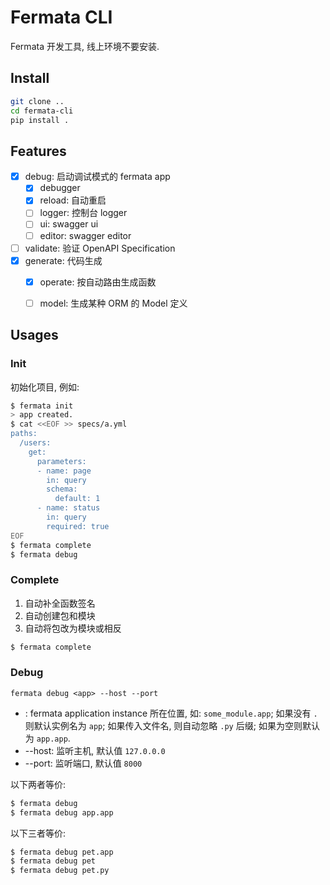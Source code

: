 # Fermata CLI

Fermata 开发工具, 线上环境不要安装.

## Install

```bash
git clone ..
cd fermata-cli
pip install .
```

## Features

- [x] debug: 启动调试模式的 fermata app
    - [x] debugger
    - [x] reload: 自动重启
    - [ ] logger: 控制台 logger
    - [ ] ui: swagger ui
    - [ ] editor: swagger editor
- [ ] validate: 验证 OpenAPI Specification
- [x] generate: 代码生成
    - [x] operate: 按自动路由生成函数
    - [ ] model: 生成某种 ORM 的 Model 定义


## Usages

### Init

初始化项目, 例如:

```bash
$ fermata init
> app created.
$ cat <<EOF >> specs/a.yml
paths:
  /users:
    get:
      parameters:
      - name: page
        in: query
        schema:
          default: 1
      - name: status
        in: query
        required: true
EOF
$ fermata complete
$ fermata debug
```

### Complete

1. 自动补全函数签名
2. 自动创建包和模块
3. 自动将包改为模块或相反

```bash
$ fermata complete
```

### Debug

`fermata debug <app> --host --port`

- <app>: fermata application instance 所在位置, 如: `some_module.app`; 如果没有 `.` 则默认实例名为 `app`; 如果传入文件名, 则自动忽略 `.py` 后缀; 如果为空则默认为 `app.app`.
- --host: 监听主机, 默认值 `127.0.0.0`
- --port: 监听端口, 默认值 `8000`

以下两者等价:
```bash
$ fermata debug
$ fermata debug app.app
```

以下三者等价:
```bash
$ fermata debug pet.app
$ fermata debug pet
$ fermata debug pet.py
```
